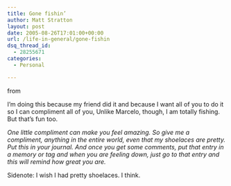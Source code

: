 ```yaml
---
title: Gone fishin’
author: Matt Stratton
layout: post
date: 2005-08-26T17:01:00+00:00
url: /life-in-general/gone-fishin
dsq_thread_id:
  - 28255671
categories:
  - Personal

---
```

from

I&#8217;m doing this because my friend did it and because I want all of you to do it so I can compliment all of you, Unlike Marcelo, though, I am totally fishing. But that&#8217;s fun too.

_One little compliment can make you feel amazing. So give me a compliment, anything in the entire world, even that my shoelaces are pretty. Put this in your journal. And once you get some comments, put that entry in a memory or tag and when you are feeling down, just go to that entry and this will remind how great you are._

Sidenote: I wish I had pretty shoelaces. I think.